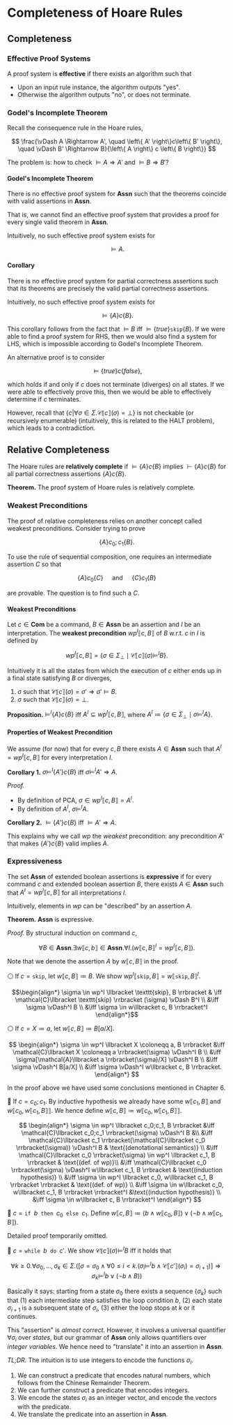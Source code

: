 # Completeness of Hoare Rules

## Completeness

### Effective Proof Systems

A proof system is **effective** if there exists an algorithm such that

- Upon an input rule instance, the algorithm outputs "yes".
- Otherwise the algorithm outputs "no", or does not terminate.

### Godel's Incomplete Theorem

Recall the consequence rule in the Hoare rules,

$$ \frac{\vDash A \Rightarrow A', \quad \left\{ A' \right\}c\left\{ B' \right\}, \quad \vDash B' \Rightarrow B}{\left\{ A \right\} c \left\{ B \right\}} $$

The problem is: how to check $\vDash A \Rightarrow A'$ and $\vDash B \Rightarrow B'$?

#### Godel's Incomplete Theorem

There is no effective proof system for $\mathbf{Assn}$ such that the theorems coincide with valid assertions in $\mathbf{Assn}$.

That is, we cannot find an effective proof system that provides a proof for every single valid theorem in $\mathbf{Assn}$.

Intuitively, no such effective proof system exists for

$$ \vDash A. $$

#### Corollary

There is no effective proof system for partial correctness assertions such that its theorems are precisely the valid partial correctness assertions.

Intuitively, no such effective proof system exists for

$$ \vDash\{A\}c\{B\}. $$

This corollary follows from the fact that $\vDash B$ iff $\vDash\{true\}\texttt{skip}\{B\}$. If we were able to find a proof system for RHS, then we would also find a system for LHS, which is impossible according to Godel's Incomplete Theorem.

An alternative proof is to consider

$$ \vDash\{true\}c\{false\}, $$

which holds if and only if $c$ does not terminate (diverges) on all states. If we were able to effectively prove this, then we would be able to effectively determine if $c$ terminates.

However, recall that $\{ c | \forall \sigma \in \Sigma.\mathcal{C}\llbracket c \rrbracket(\sigma) = \bot \}$ is not checkable (or recursively enumerable) (intuitively, this is related to the HALT problem), which leads to a contradiction.

## Relative Completeness

The Hoare rules are **relatively complete** if $\vDash\{A\}c\{B\}$ implies $\vdash \{A\}c\{B\}$ for all partial correctness assertions $\{A\}c\{B\}$.

**Theorem.** The proof system of Hoare rules is relatively complete.

### Weakest Preconditions

The proof of relative completeness relies on another concept called weakest preconditions. Consider trying to prove

$$ \{A\} c_0;c_1 \{B\}. $$

To use the rule of sequential composition, one requires an intermediate assertion $C$ so that

$$ \{A\}c_0\{C\} \quad \text{ and } \quad \{C\}c_1\{B\} $$

are provable. The question is to find such a $C$.

#### Weakest Preconditions

Let $c \in \mathbf{Com}$ be a command, $B \in \mathbf{Assn}$ be an assertion and $I$ be an interpretation. The **weakest precondition** $wp^I \llbracket c,B \rrbracket$ of $B$ w.r.t. $c$ in $I$ is defined by

$$ wp^I \llbracket c,B \rrbracket = \{ \sigma \in \Sigma_\bot \mid \mathcal{C} \llbracket c \rrbracket (\sigma) \vDash^I B \}. $$

Intuitively it is all the states from which the execution of $c$ either ends up in a final state satisfying $B$ or diverges,

1. $\sigma$ such that $\mathcal{C}\llbracket c \rrbracket(\sigma) = \sigma' \Rightarrow \sigma' \vDash B$.
2. $\sigma$ such that $\mathcal{C}\llbracket c \rrbracket(\sigma) = \bot$.

**Proposition.** $\vDash^I \{A\}c\{B\}$ iff $A^I \subseteq wp^I \llbracket c,B \rrbracket$, where $A^I \coloneqq \{ \sigma \in \Sigma_\bot \mid \sigma \vDash^I A \}$.

#### Properties of Weakest Precondition

We assume (for now) that for every $c, B$ there exists $A \in \mathbf{Assn}$ such that $A^I = wp^I \llbracket c, B \rrbracket$ for every interpretation $I$.

**Corollary 1.** $\sigma \vDash^I \{A'\}c\{B\}$ iff $\sigma \vDash^I A' \Rightarrow A$.

*Proof.*

- By definition of PCA, $\sigma \in wp^I \llbracket c, B \rrbracket = A^I$.
- By definition of $A^I$, $\sigma \vDash^I A$.

**Corollary 2.** $\vDash \{A'\}c\{B\}$ iff $\vDash A' \Rightarrow A$.

This explains why we call $wp$ the *weakest* precondition: any precondition $A'$ that makes $\{A'\}c\{B\}$ valid implies $A$.

### Expressiveness

The set $\mathbf{Assn}$ of extended boolean assertions is **expressive** if for every command $c$ and extended boolean assertion $B$, there exists $A \in \mathbf{Assn}$ such that $A^I = wp^I \llbracket c,B \rrbracket$ for all interpretations $I$.

Intuitively, elements in $wp$ can be "described" by an assertion $A$.

**Theorem.** $\mathbf{Assn}$ is expressive.

*Proof.* By structural induction on command $c$,

$$ \forall B \in \mathbf{Assn}. \exists w\llbracket c,b \rrbracket \in \mathbf{Assn}. \forall I. (w\llbracket c,B \rrbracket^I = wp^I \llbracket c, B \rrbracket). $$

Note that we denote the assertion $A$ by $w\llbracket c, B \rrbracket$ in the proof.

:white_circle: If $c = \texttt{skip}$, let $w\llbracket c, B \rrbracket \coloneqq B$. We show $wp^I\llbracket \texttt{skip}, B \rrbracket = w\llbracket \texttt{skip}, B \rrbracket^I$.

$$\begin{align*}
    \sigma \in wp^I \llbracket \texttt{skip}, B \rrbracket & \iff \mathcal{C}\llbracket \texttt{skip} \rrbracket (\sigma) \vDash B^I \\
    &\iff \sigma \vDash^I B \\
    &\iff \sigma \in w\llbracket c, B \rrbracket^I
\end{align*}$$

:white_circle: If $c = X \coloneqq a$, let $w \llbracket c, B \rrbracket \coloneqq B[a/X]$.

$$ \begin{align*}
    \sigma \in wp^I \llbracket X \coloneqq a, B \rrbracket &\iff \mathcal{C}\llbracket X \coloneqq a \rrbracket(\sigma) \vDash^I B \\
    &\iff \sigma[\mathcal{A}\llbracket a \rrbracket(\sigma)/X] \vDash^I B \\
    &\iff \sigma \vDash^I B[a/X] \\
    &\iff \sigma \vDash^I w\llbracket c, B \rrbracket.
\end{align*} $$

In the proof above we have used some conclusions mentioned in Chapter 6.

:large_blue_circle: If $c = c_0;c_1$. By inductive hypothesis we already have some $w\llbracket c_1, B \rrbracket$ and $w\llbracket c_0, w\llbracket c_1, B \rrbracket \rrbracket$. We hence define $w\llbracket c, B \rrbracket \coloneqq w\llbracket c_0, w\llbracket c_1, B \rrbracket \rrbracket$.

$$ \begin{align*}
    \sigma \in wp^I \llbracket c_0;c_1, B \rrbracket &\iff \mathcal{C}\llbracket c_0;c_1 \rrbracket(\sigma) \vDash^I B &\\
    &\iff \mathcal{C}\llbracket c_1 \rrbracket(\mathcal{C}\llbracket c_0 \rrbracket(\sigma)) \vDash^I B & \text{(denotational semantics)} \\
    &\iff \mathcal{C}\llbracket c_0 \rrbracket(\sigma) \in wp^I \llbracket c_1, B \rrbracket & \text{(def. of wp)}\\
    &\iff \mathcal{C}\llbracket c_0 \rrbracket(\sigma) \vDash^I w\llbracket c_1, B \rrbracket & \text{(induction hypothesis)} \\
    &\iff \sigma \in wp^I \llbracket c_0, w\llbracket c_1, B \rrbracket \rrbracket & \text{(def. of wp)} \\
    &\iff \sigma \in w\llbracket c_0, w\llbracket c_1, B \rrbracket \rrbracket^I &\text{(induction hypothesis)} \\
    &\iff \sigma \in w\llbracket c, B \rrbracket^I
\end{align*} $$

:large_blue_circle: $c = \texttt{if } b \texttt{ then } c_0 \texttt{ else }  c_1$. Define $w\llbracket c, B \rrbracket \coloneqq (b \land w\llbracket c_0, B \rrbracket) \lor (\neg b \land w\llbracket c_1, B \rrbracket)$.

Detailed proof temporarily omitted.

:large_blue_circle: $c = \texttt{while } b \texttt{ do } c'$. We show $\mathcal{C}\llbracket c \rrbracket(\sigma) \vDash^I B$ iff it holds that

$$ \forall k \ge 0.\forall \sigma_0,\dots,\sigma_k \in \Sigma. ([\sigma = \sigma_0 \land \forall 0 \le i < k.(\sigma_i \vDash^I b \land \mathcal{C}\llbracket c' \rrbracket(\sigma_i) = \sigma_{i+1})] \Rightarrow \sigma_k \vDash^I b \lor (\neg b \land B)) $$

Basically it says: starting from a state $\sigma_0$ there exists a sequence $\{ \sigma_k \}$ such that (1) each intermediate step satisfies the loop condition $b$, (2) each state $\sigma_{i+1}$ is a subsequent state of $\sigma_{i}$, (3) either the loop stops at $k$ or it continues.  

This "assertion" is *almost correct*. However, it involves a universal quantifier $\forall \sigma_i$ over *states*, but our grammar of $\mathbf{Assn}$ only allows quantifiers over *integer variables*. We hence need to "translate" it into an assertion in $\mathbf{Assn}$.

*TL;DR.* The intuition is to use integers to encode the functions $\sigma_i$.

1. We can construct a predicate that encodes natural numbers, which follows from the Chinese Remainder Theorem.
2. We can further construct a predicate that encodes integers.
3. We encode the states $\sigma_i$ as an integer vector, and encode the vectors with the predicate.
4. We translate the predicate into an assertion in $\mathbf{Assn}$.
